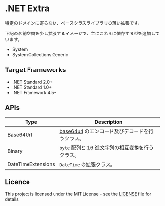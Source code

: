 # .NET Extra
特定のドメインに寄らない、ベースクラスライブラリの薄い拡張です。

下記の名前空間を少し拡張するイメージで、主にこれらに依存する型を追加しています。

- System
- System.Collections.Generic


## Target Frameworks
- .NET Standard 2.0+
- .NET Standard 1.0+
- .NET Framework 4.5+


## APIs
| Type                           | Description |
| ---                            | ---         |
| Base64Url                      | [base64url](https://tools.ietf.org/html/rfc4648#page-7) のエンコード及びデコードを行うクラス。 |
| Binary                         | `byte` 配列と 16 進文字列の相互変換を行うクラス。 |
| DateTimeExtensions             | `DateTime` の拡張クラス。 |


## Licence
This project is licensed under the MIT License - see the [LICENSE](LICENSE) file for details
